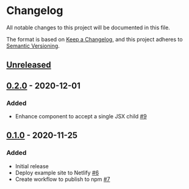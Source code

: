 # Changelog

All notable changes to this project will be documented in this file.

The format is based on [Keep a Changelog](https://keepachangelog.com/en/1.0.0/),
and this project adheres to [Semantic Versioning](https://semver.org/spec/v2.0.0.html).

## [Unreleased]

## [0.2.0] - 2020-12-01

### Added

-   Enhance component to accept a single JSX child [#9](https://github.com/azavea/react-showtime/pull/9)

## [0.1.0] - 2020-11-25

### Added

-   Initial release
-   Deploy example site to Netlify [#6](https://github.com/azavea/react-showtime/pull/6)
-   Create workflow to publish to npm [#7](https://github.com/azavea/react-showtime/pull/7)

[unreleased]: https://github.com/azavea/react-showtime/compare/0.2.0...HEAD
[0.2.0]: https://github.com/azavea/react-showtime/compare/0.1.0...0.2.0
[0.1.0]: https://github.com/azavea/react-showtime/releases/tag/0.1.0

